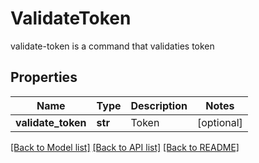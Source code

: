 # ValidateToken

validate-token is a command that validaties token
## Properties
Name | Type | Description | Notes
------------ | ------------- | ------------- | -------------
**validate_token** | **str** | Token | [optional] 

[[Back to Model list]](../README.md#documentation-for-models) [[Back to API list]](../README.md#documentation-for-api-endpoints) [[Back to README]](../README.md)


